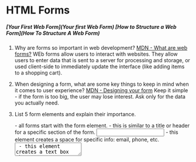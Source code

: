 # HTML Forms

##### [Your First Web Form](Your first Web Form) [How to Structure a Web Form](How To Structure A Web Form)

1. Why are forms so important in web development?
    [MDN - What are web forms?](https://developer.mozilla.org/en-US/docs/Learn/Forms/Your_first_form)
    WEb forms allow users to interact with websites. They allow users to enter data that is sent to a server for processing and storage, or used client-side to immediately update the interface (like adding items to a shopping cart).

2. When designing a form, what are some key things to keep in mind when it comes to user experience?
    [MDN - Designing your form](https://developer.mozilla.org/en-US/docs/Learn/Forms/Your_first_form#designing_your_form)
    Keep it simple - if the form is too big, the user may lose interest. Ask only for the data you actually need.

3. List 5 form elements and explain their importance.
    <form> - all forms start with the form element.
    <label> - this is similar to a title or header for a specific section of the form.
    <input> - this element creates a space for specific info: email, phone, etc.
    <textarea> - this element creates a text box where users can enter comments, reviews, etc.
    <button> - this allows users to "save" changes.

# Learn JS

##### [Intro to Events](Introduction To Events)

1. How would you describe events to a non-technical friend?
    [MDN - Itroduction to events](https://developer.mozilla.org/en-US/docs/Learn/JavaScript/Building_blocks/Events)
    An example of an event is when you interact with the website, like clicking the "Add to Cart" button. It tells the website that you added something to your cart and it changes the appearance of the cart logo. 

2. When using the addEventListener() method, what 2 arguments will you need to provide?
    [MDN - UsingaddEventListener](https://developer.mozilla.org/en-US/docs/Learn/JavaScript/Building_blocks/Events#using_addeventlistener)
    The name of the event and the code/function that makes up the handler function.

3. Describe the event object. Why is the target within the event object useful?
    [MDN - Event objects](https://developer.mozilla.org/en-US/docs/Learn/JavaScript/Building_blocks/Events#event_objects)
    The event object is a function created that can be reused where needed.

4. What is the difference between event bubbling and event capturing?
    [MDN - Event bubbling](https://developer.mozilla.org/en-US/docs/Learn/JavaScript/Building_blocks/Events#event_bubbling)
    Event bubbling targets nested elements - starts with the innermost element, like the button and bubbles out from there.
    Event capture is the reverse of bubbling. It fires on the outermost element and works its way in. By default, capture is disabled and must be enabled by adding the option: eg - container.addEventListener('click', handleClick, { capture: true });

